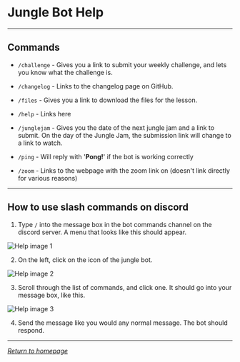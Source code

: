# Jungle Bot Help

---

## Commands

 - `/challenge` - Gives you a link to submit your weekly challenge, and lets you know what the challenge is.
 
 - `/changelog` - Links to the changelog page on GitHub.

 - `/files` - Gives you a link to download the files for the lesson.

 - `/help` - Links here

 - `/junglejam` - Gives you the date of the next jungle jam and a link to submit. On the day of the Jungle Jam, the submission link will change to a link to watch.

 - `/ping` - Will reply with '**Pong!**' if the bot is working correctly

 - `/zoom` - Links to the webpage with the zoom link on (doesn't link directly for various reasons)

---

## How to use slash commands on discord

1. Type `/` into the message box in the bot commands channel on the discord server. A menu that looks like this should appear.

![Help image 1](https://github.com/Jexanti/Jungle-Bot/blob/main/pages/images/help1.png?raw=true)

2. On the left, click on the icon of the jungle bot.

![Help image 2](https://github.com/Jexanti/Jungle-Bot/blob/main/pages/images/help2.png?raw=true)

3. Scroll through the list of commands, and click one. It should go into your message box, like this.

![Help image 3](https://github.com/Jexanti/Jungle-Bot/blob/main/pages/images/help3.png?raw=true)

4. Send the message like you would any normal message. The bot should respond.

---

[*Return to homepage*](https://github.com/Jexanti/Jungle-Bot/blob/main/pages/info/home.md)